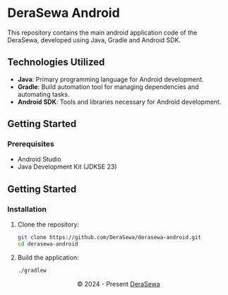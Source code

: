 # DeraSewa Android

This repository contains the main android application code of the DeraSewa, developed using Java, Gradle and Android SDK.

## Technologies Utilized
- **Java**: Primary programming language for Android development.
- **Gradle**: Build automation tool for managing dependencies and automating tasks.
- **Android SDK**: Tools and libraries necessary for Android development.

## Getting Started

### Prerequisites
- Android Studio
- Java Development Kit (JDKSE 23)

## Getting Started

### Installation
1. Clone the repository:
   ```sh
   git clone https://github.com/DeraSewa/derasewa-android.git
   cd derasewa-android
2. Build the application:
    ```sh
    ./gradlew
    ```

<p align="center">
  &copy; 2024 - Present <a href="https://derasewa.com" target="_blank">DeraSewa</a>
</p>
